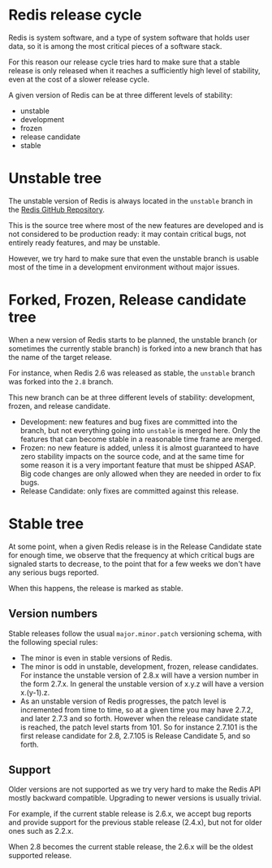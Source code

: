 Redis release cycle
===

Redis is system software, and a type of system software that holds user
data, so it is among the most critical pieces of a software stack.

For this reason our release cycle tries hard to make sure that a stable
release is only released when it reaches a sufficiently high level of
stability, even at the cost of a slower release cycle.

A given version of Redis can be at three different levels of stability:

* unstable
* development
* frozen
* release candidate
* stable

Unstable tree
===

The unstable version of Redis is always located in the `unstable` branch in
the [Redis GitHub Repository](http://github.com/antirez/redis).

This is the source tree where most of the new features are developed and
is not considered to be production ready: it may contain critical bugs,
not entirely ready features, and may be unstable.

However, we try hard to make sure that even the unstable branch is
usable most of the time in a development environment without major
issues.

Forked, Frozen, Release candidate tree
===

When a new version of Redis starts to be planned, the unstable branch
(or sometimes the currently stable branch) is forked into a new
branch that has the name of the target release.

For instance, when Redis 2.6 was released as stable, the `unstable` branch
was forked into the `2.8` branch.

This new branch can be at three different levels of stability:
development, frozen, and release candidate.

* Development: new features and bug fixes are committed into the branch, but not everything going into `unstable` is merged here. Only the features that can become stable in a reasonable time frame are merged.
* Frozen: no new feature is added, unless it is almost guaranteed to have zero stability impacts on the source code, and at the same time for some reason it is a very important feature that must be shipped ASAP. Big code changes are only allowed when they are needed in order to fix bugs.
* Release Candidate: only fixes are committed against this release.

Stable tree
===

At some point, when a given Redis release is in the Release Candidate state
for enough time, we observe that the frequency at which critical bugs are
signaled starts to decrease, to the point that for a few weeks we don't have
any serious bugs reported.

When this happens, the release is marked as stable.

Version numbers
---

Stable releases follow the usual `major.minor.patch` versioning schema, with the following special rules:

* The minor is even in stable versions of Redis.
* The minor is odd in unstable, development, frozen, release candidates. For instance the unstable version of 2.8.x will have a version number in the form 2.7.x. In general the unstable version of x.y.z will have a version x.(y-1).z.
* As an unstable version of Redis progresses, the patch level is incremented from time to time, so at a given time you may have 2.7.2, and later 2.7.3 and so forth. However when the release candidate state is reached, the patch level starts from 101. So for instance 2.7.101 is the first release candidate for 2.8, 2.7.105 is Release Candidate 5, and so forth.

Support
---

Older versions are not supported as we try very hard to make the
Redis API mostly backward compatible. Upgrading to newer versions
is usually trivial.

For example, if the current stable release is 2.6.x, we accept bug
reports and provide support for the previous stable release
(2.4.x), but not for older ones such as 2.2.x.

When 2.8 becomes the current stable release, the 2.6.x will be the
oldest supported release.

